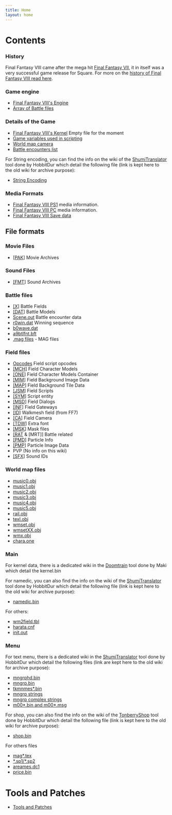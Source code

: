 ```yaml
---
title: Home
layout: home
---
```


# Contents

### History

Final Fantasy VIII came after the mega hit [Final Fantasy VII](FF7 "wikilink"), it in itself was a very successful game release for Square. For more on the [history of Final Fantasy VIII read here](FF8/HistoryOf.md).   

### Game engine
-   [Final Fantasy VIII's Engine](FF8/Engine.md)
-   [Array of Battle files](FF8/Engine_const/BattleFiles.md)

### Details of the Game

-   [Final Fantasy VIII's Kernel](FF8/Kernel.md) Empty file for the moment
-   [Game variables used in scripting](FF8/Variables.md)
-   [World map camera](FF8/Engine/WorldMapCamera.md)
-   [Battle encounters list](FF8/Encounter_Codes.md)

  For String encoding, you can  find the info on the wiki of the [ShumiTranslator](https://github.com/HobbitDur/ShumiTranslator/wiki/FF8_char) tool done by HobbitDur which detail the following file (link is kept here to the old wiki for archive purpose):
-   [String Encoding](FF8/String_Encoding.md)

### Media Formats

-   [Final Fantasy VIII PS1](FF8/PlaystationMedia.md) media information.
-   [Final Fantasy VIII PC](FF8/PC_Media.md) media information.
-   [Final Fantasy VIII Save data](FF8/GameSaveFormat.md)

  
## File formats

### Movie Files

-   [\[PAK](FF8/FileFormat_PAK.md)\] Movie Archives

### Sound Files

-   [\[FMT](FF8/FileFormat_FMT.md)\] Sound Archives

### Battle files

-   [\[X](FF8/FileFormat_X.md)\] Battle Fields
-   [\[DAT](FF8/FileFormat_DAT.md)\] Battle Models
-   [Scene.out](FF8/BattleStructure.md) Battle encounter data
-   [r0win.dat](FF8/FileFormat_r0win.md) Winning sequence
-   [b0wave.dat](FF8/FileFormat_b0wave.md)
-   [a9btlfnt.bft](FF8/FileFormat_TDW.md)
-   [.mag files](FF8/FileFormat_magfiles.md) - MAG files

### Field files

-   [Opcodes](FF8/Field/Script/Opcodes.md) Field script opcodes
-   [\[MCH](FF8/FileFormat_MCH.md)\] Field Character Models
-   [\[ONE](FF8/FileFormat_ONE.md)\] Field Character Models Container
-   [\[MIM](FF8/FileFormat_MIM.md)\] Field Background Image Data
-   [\[MAP](FF8/FileFormat_MAP.md)\] Field Background Tile Data
-   [\[JSM](FF8/FileFormat_JSM.md)\] Field Scripts
-   [\[SYM](FF8/FileFormat_SYM.md)\] Script entity
-   [\[MSD](FF8/FileFormat_MSD.md)\] Field Dialogs
-   [\[INF](FF8/FileFormat_INF.md)\] Field Gateways
-   [\[ID](FF7/Field/Walkmesh.md)\] Walkmesh field (from FF7)
-   [\[CA](FF8/FileFormat_CA.md)\] Field Camera
-   [\[TDW](FF8/FileFormat_TDW.md)\] Extra font
-   [\[MSK](FF8/FileFormat_MSK.md)\] Mask files
-   [\[RAT](FF8/FileFormat_RAT_MRT.md) & \[MRT\]\] Battle related
-   [\[PMD](FF8/FileFormat_PMD.md)\] Particle Info
-   [\[PMP](FF8/FileFormat_PMP.md)\] Particle Image Data
-   PVP (No info on this wiki)
-   [\[SFX](FF8/FileFormat_SFX.md)\] Sound IDs

### World map files

-   [music0.obj](FF8/WorldMap_music.md)
-   [music1.obj](FF8/WorldMap_music.md)
-   [music2.obj](FF8/WorldMap_music.md)
-   [music3.obj](FF8/WorldMap_music.md)
-   [music4.obj](FF8/WorldMap_music.md)
-   [music5.obj](FF8/WorldMap_music.md)
-   [rail.obj](FF8/WorldMap_rail.md)
-   [texl.obj](FF8/WorldMap_texl.md)
-   [wmset.obj](FF8/WorldMap_wmset.md)
-   [wmsetXX.obj](FF8/WorldMap_wmsetxx.md)
-   [wmx.obj](FF8/WorldMap_wmx.md)
-   [chara.one](FF8/WorldMap_charaone.md)

### Main
  For kernel data, there is a dedicated wiki in the [Doomtrain](https://github.com/DarkShinryu/doomtrain/wiki) tool done by Maki which detail the kernel.bin
  
  For namedic, you can also find the info on the wiki of the [ShumiTranslator](https://github.com/HobbitDur/ShumiTranslator/wiki/Namedic_bin) tool done by HobbitDur which detail the following file (link is kept here to the old wiki for archive purpose):
  -   [namedic.bin](FF8/Main_namedic.md)

  For others:
-   [wm2field.tbl](FF8/Main_wm2.md) 
-   [harata.cnf](FF8/Main_harata.md)
-   [init.out](FF8/Main_init.md) 


### Menu
For text menu, there is a dedicated wiki in the [ShumiTranslator](https://github.com/HobbitDur/ShumiTranslator/wiki) tool done by HobbitDur which detail the following files (link are kept here to the old wiki for archive purpose):
-   [mngrphd.bin](FF8/Menu_mngrphd_bin.md)
-   [mngrp.bin](FF8/Menu_mngrp_bin.md)
-   [tkmnmes\*.bin](FF8/Menu_tkmnmes.md)
-   [mngrp strings](FF8/Menu_mngrp_strings_locations.md)
-   [mngrp complex strings](FF8/Menu_mngrp_complex_strings.md)
-   [m00\*.bin and m00\*.msg](FF8/Menu_m000_m004.md)

For shop, you can also find the info on the wiki of the [TonberryShop](https://github.com/HobbitDur/TonberryShop/wiki) tool done by HobbitDur which detail the following file (link is kept here to the old wiki for archive purpose):
-   [shop.bin](https://github.com/HobbitDur/TonberryShop/wiki)

For others files
-   [mag\*.tex](FF8/Menu_mag_textures.md)
-   [\*.sp1/\*.sp2](FF8/Menu_sp2.md)
-   [areames.dc1](FF8/Menu_areames_dc1.md)
-   [price.bin](FF8/Menu_price_bin.md)


# Tools and Patches

-   [Tools and Patches](FF8/Tools.md)

